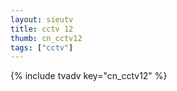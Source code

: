 ```yaml
---
layout: sieutv
title: cctv 12
thumb: cn_cctv12
tags: ["cctv"]
---
```

{% include tvadv key="cn_cctv12" %}